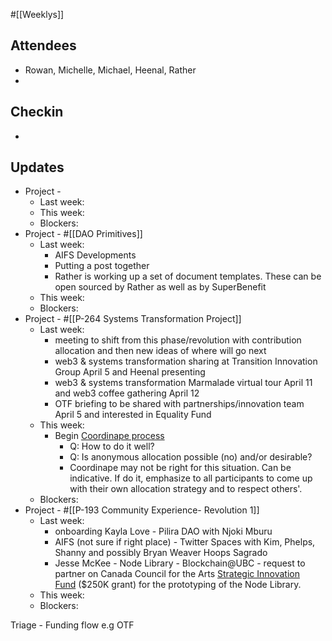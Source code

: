 #[[Weeklys]] 
## Attendees
- Rowan, Michelle, Michael, Heenal, Rather
- 

## Checkin
- 

## Updates
- Project - 
	- Last week: 
	- This week:
	- Blockers:
- Project - #[[DAO Primitives]] 
	- Last week: 
		- AIFS Developments 
		- Putting a post together
		- Rather is working up a set of document templates. These can be open sourced by Rather as well as by SuperBenefit 
	- This week: 
	- Blockers:
- Project - #[[P-264 Systems Transformation Project]] 
	- Last week: 
		- meeting to shift from this phase/revolution with contribution allocation and then new ideas of where will go next
		- web3 & systems transformation sharing at Transition Innovation Group April 5 and Heenal presenting
		- web3 & systems transformation Marmalade virtual tour April 11 and web3 coffee gathering April 12
		- OTF briefing to be shared with partnerships/innovation team April 5 and interested in Equality Fund
	- This week:
		- Begin [Coordinape process](https://app.clarity.so/superbenefit/docs/fa52b66f-0d5c-44a1-abae-9940bc13e9d5)
			- Q: How to do it well?
			- Q: Is anonymous allocation possible (no) and/or desirable?
			- Coordinape may not be right for this situation. Can be indicative. If do it, emphasize to all participants to come up with their own allocation strategy and to respect others'.
	- Blockers:
- Project - #[[P-193 Community Experience- Revolution 1]] 
	- Last week: 
		- onboarding Kayla Love - Pilira DAO with Njoki Mburu
		- AIFS (not sure if right place) - Twitter Spaces with Kim, Phelps, Shanny and possibly Bryan Weaver Hoops Sagrado
		- Jesse McKee - Node Library - Blockchain@UBC - request to partner on Canada Council for the Arts [Strategic Innovation Fund](https://canadacouncil.ca/funding/strategic-funds/strategic-innovation-fund/innovation-grants/cultivate) ($250K grant) for the prototyping of the Node Library.
	- This week:
	- Blockers:


Triage - Funding flow e.g OTF